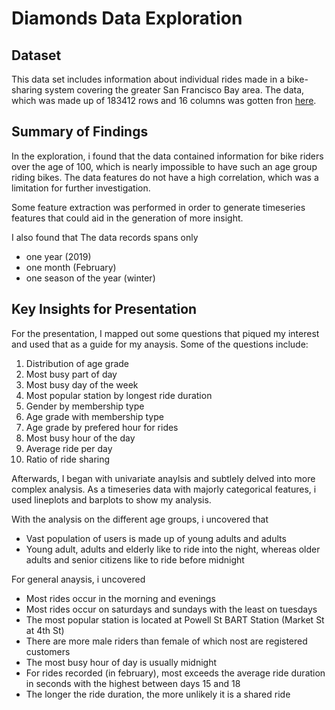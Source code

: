 # Diamonds Data Exploration

## Dataset

This data set includes information about individual rides made in a bike-sharing system covering the greater San Francisco Bay area.
The data, which was made up of 183412 rows and 16 columns was gotten fron [here](https://video.udacity-data.com/topher/2020/October/5f91cf38_201902-fordgobike-tripdata/201902-fordgobike-tripdata.csv).


## Summary of Findings

In the exploration, i found that the data contained information for bike riders over the age of 100, which is nearly impossible to have such an age group riding bikes.
The data features do not have a high correlation, which was a limitation for further investigation.

Some feature extraction was performed in order to generate timeseries features that could aid in the generation of more insight.

I also found that The data records spans only 
- one year (2019)
- one month (February)
- one season of the year (winter)


## Key Insights for Presentation

For the presentation, I mapped out some questions that piqued my interest and used that as a guide for my anaysis.
Some of the questions include:

1. Distribution of age grade
2. Most busy part of day  
3. Most busy day of the week
4. Most popular station by longest ride duration
5. Gender by membership type
6. Age grade with membership type
7. Age grade by prefered hour for rides
8. Most busy hour of the day
9. Average ride per day
10. Ratio of ride sharing

Afterwards, I began with univariate anaylsis and subtlely delved into more complex analysis.
As a timeseries data with majorly categorical features, i used lineplots and barplots to show my analysis.

With the analysis on the different age groups, i uncovered that
- Vast population of users is made up of young adults and adults
- Young adult, adults and elderly like to ride into the night, whereas older adults and senior citizens like to ride before midnight

For general anaysis, i uncovered
- Most rides occur in the morning and evenings
- Most rides occur on saturdays and sundays with the least on tuesdays
- The most popular station is located at Powell St BART Station (Market St at 4th St)
- There are more male riders than female of which nost are registered customers
- The most busy hour of day is usually midnight
- For rides recorded (in february), most exceeds the average ride duration in seconds with the highest between days 15 and 18
- The longer the ride duration, the more unlikely it is a shared ride

